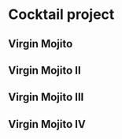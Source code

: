 # Cocktail project

## Virgin Mojito


## Virgin Mojito II


## Virgin Mojito III

## Virgin Mojito IV
